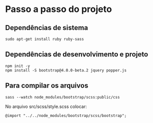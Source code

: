 # Passo a passo do projeto

## Dependências de sistema
```
sudo apt-get install ruby ruby-sass
```

## Dependências de desenvolvimento e projeto
```
npm init -y
npm install -S bootstrap@4.0.0-beta.2 jquery popper.js
```

## Para compilar os arquivos
```
sass --watch node_modules/bootstrap/scss:public/css
```
No arquivo src/scss/style.scss colocar:
```
@import "../../node_modules/bootstrap/scss/bootstrap";
```
